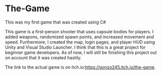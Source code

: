 # The-Game
This was my first game that was created using C#


This game is a first-person shooter that uses capsule bodies for players. I added weapons, randomized spawn points, and increased movement and speed. Furthermore, I created the map, login pages, and player HUD using Unity and Visual Studio Launcher. 
I think that this is a great project for beginner game developers. As of now, I will still be finishing this project out on account that it was created hastily. 

The link to the actual game is on itch.io:https://gonzo245.itch.io/the-game.
